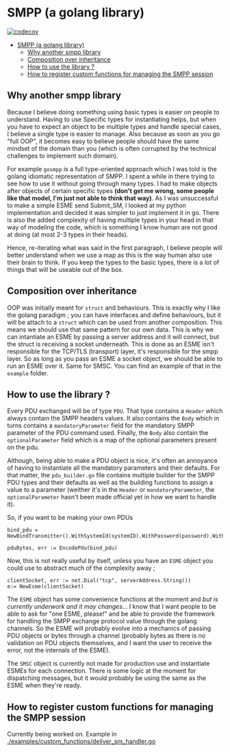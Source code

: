SMPP (a golang library)
=======================

[![codecov](https://codecov.io/gh/elafontaine/smpp/branch/master/graph/badge.svg?token=5A5N54FX17)](https://codecov.io/gh/elafontaine/smpp)


- [SMPP (a golang library)](#smpp-a-golang-library)
  - [Why another smpp library](#why-another-smpp-library)
  - [Composition over inheritance](#composition-over-inheritance)
  - [How to use the library ?](#how-to-use-the-library-)
  - [How to register custom functions for managing the SMPP session](#how-to-register-custom-functions-for-managing-the-smpp-session)


Why another smpp library
-------------
Because I believe doing something using basic types is easier on people to understand. Having to use Specific types for
instantiating helps, but when you have to expect an object to be multiple types and handle special cases, I believe a
single type is easier to manage. Also because as soon as you go "full OOP", it becomes easy to believe people should
have the same mindset of the domain than you (which is often corrupted by the technical challenges to implement such
domain).

For example `gosmpp` is a full type-oriented approach which I was told is the golang idiomatic representation of SMPP. I
spent a while in there trying to see how to use it without going through many types. I had to make objects after objects
of certain specific types **(don't get me wrong, some people like that model, I'm just not able to think that way)**. As I was unsuccessful to make
a simple ESME send Submit_SM, I looked at my python implementation and decided it was simpler to just implement it in
go. There is also the added complexity of having multiple types in your head in that way of modeling the code, which is
something I know human are not good at doing (at most 2-3 types in their heads).

Hence, re-iterating what was said in the first paragraph, I believe people will better understand when we use a map as
this is the way human also use their brain to think. If you keep the types to the basic types, there is a lot of things
that will be useable out of the box.

Composition over inheritance
----------------------------

OOP was initially meant for `struct` and behaviours.  This is exactly why I like the 
golang paradigm ; you can have interfaces and define behaviours, but it will be 
attach to a `struct` which can be used from another composition.  This means we should 
use that same pattern for our own data.  This is why we can intantiate an ESME by passing
a server address and it will connect, but the struct is receiving a socket underneath.  This is done as an ESME 
isn't responsible for the TCP/TLS (transport) layer, it's responsible for the smpp layer.  So as long as you pass an ESME a socket object, we should be able to run an ESME over it.  Same for SMSC.  You can find an example of that in the `example` folder.


How to use the library ?
---------------

Every PDU exchanged will be of type `PDU`. That type contains a `Header` which always contain the SMPP headers values.
It also contains the `Body` which in turns contains a `mandatoryParameter` field for the mandatory SMPP parameter of the PDU command used. Finally, the `Body`
also contain the `optionalParameter` field which is a map of the optional parameters present on the pdu.

Although, being able to make a PDU object is nice, it's often an annoyance of having to instantiate all the mandatory parameters and their defaults.  For that matter, the `pdu_builder.go` file contains multiple builder for the SMPP PDU types and their defaults as well as the building functions to assign a value to a parameter (weither it's in the `Header` or `mandatoryParameter`,  the `optionalParameter` hasn't been made official yet in how we want to handle it).

So, if you want to be making your own PDUs
```
bind_pdu = NewBindTransmitter().WithSystemId(systemID).WithPassword(password).WithSequenceNumber(sequence_number)

pduBytes, err := EncodePdu(bind_pdu)
```

Now, this is not really useful by itself, unless you have an `ESME` object you could use to abstract much of the complexity away ; 

```
clientSocket, err := net.Dial("tcp", serverAddress.String())
e:= NewEsme(clientSocket)

```
The `ESME` object has some convenience functions at the moment and *but is currently underwork and it may changes*... 
I know that I want people to be able to ask for "one ESME, please!" and be able to provide the framework 
for handling the SMPP exchange protocol value through the golang channels.  So the ESME will probably evolve 
into a mechanics of passing PDU objects or bytes through a channel (probably bytes as there is no validation
on PDU objects themselves, and I want the user to receive the error, not the internals of the ESME).

The `SMSC` object is currently not made for production use and instantiate ESMEs for each connection.  There is some
logic at the moment for dispatching messages, but it would probably be using the same as the ESME when they're ready.

How to register custom functions for managing the SMPP session
--------------------------------------------------------------

Currently being worked on.
Example in [./examples/custom_functions/deliver_sm_handler.go](./examples/custom_functions/deliver_sm_handler.go)

